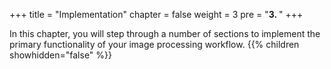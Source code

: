 +++
title = "Implementation"
chapter = false
weight = 3
pre = "<b>3. </b>"
+++

In this chapter, you will step through a number of sections to implement the primary functionality of your image processing workflow.
{{% children showhidden="false" %}}
